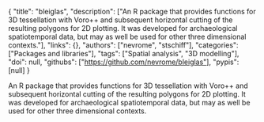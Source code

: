 {
  "title": "bleiglas",
  "description": ["An R package that provides functions for 3D tessellation with Voro++ and subsequent horizontal cutting of the resulting polygons for 2D plotting. It was developed for archaeological spatiotemporal data, but may as well be used for other three dimensional contexts."],
  "links": {},
  "authors": ["nevrome", "stschiff"],
  "categories": ["Packages and libraries"],
  "tags": ["Spatial analysis", "3D modelling"],
  "doi": null,
  "githubs": ["https://github.com/nevrome/bleiglas"],
  "pypis": [null]
}

<!-- Generated by csv2md.R – do not edit by hand -->

An R package that provides functions for 3D tessellation with Voro++ and subsequent horizontal cutting of the resulting polygons for 2D plotting. It was developed for archaeological spatiotemporal data, but may as well be used for other three dimensional contexts.